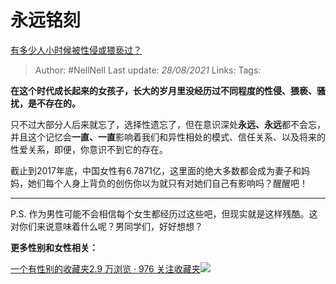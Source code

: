 # 永远铭刻
[有多少人小时候被性侵或猥亵过？](https://www.zhihu.com/question/68597020/answer/597416417)

> Author: #NellNell
Last update: *28/08/2021*
Links:
Tags:

**在这个时代成长起来的女孩子，长大的岁月里没经历过不同程度的性侵、猥亵、骚扰，是不存在的。**

只不过大部分人后来就忘了，选择性遗忘了，但在意识深处**永远、永远**都不会忘，并且这个记忆会**一直、一直**影响着我们和异性相处的模式、信任关系、以及将来的性爱关系，即便，你意识不到它的存在。

截止到2017年底，中国女性有6.7871亿，这里面的绝大多数都会成为妻子和妈妈，她们每个人身上背负的创伤你以为就只有对她们自己有影响吗？醒醒吧！

---

P.S. 作为男性可能不会相信每个女生都经历过这些吧，但现实就是这样残酷。这对你们来说意味着什么呢？男同学们，好好想想？

**更多性别和女性相关：**

[一个有性别的收藏夹2.9 万浏览 · 976 关注收藏夹![](https://pic2.zhimg.com/80/v2-b2918ef3f9c19572ba524ac59316a917_1440w.png)](https://www.zhihu.com/collection/326955627)

